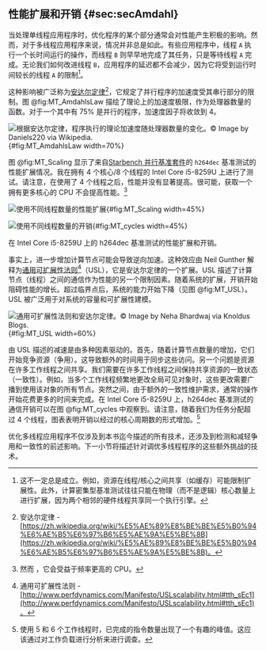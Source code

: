 [TODO]:重做性能扩展(scaling)研究

## 性能扩展和开销 {#sec:secAmdahl}

当处理单线程应用程序时，优化程序的某个部分通常会对性能产生积极的影响。然而，对于多线程应用程序来说，情况并非总是如此。有些应用程序中，线程 `A` 执行一个长时间运行的操作，而线程 `B` 则早早地完成了其任务，只是等待线程 `A` 完成。无论我们如何改进线程 `B`，应用程序的延迟都不会减少，因为它将受到运行时间较长的线程 `A` 的限制[^4]。

这种影响被广泛称为[安达尔定律](https://zh.wikipedia.org/wiki/%E5%AE%89%E8%BE%BE%E5%B0%94%E6%AE%B5%E6%97%B6%E5%AE%9A%E5%BE%8B)[^6]，它规定了并行程序的加速度受其串行部分的限制。图 @fig:MT_AmdahlsLaw 描绘了理论上的加速度极限，作为处理器数量的函数。对于一个其中有 75% 是并行的程序，加速度因子将收敛到 4。

![根据安达尔定律，程序执行的理论加速度随处理器数量的变化。*© Image by Daniels220 via Wikipedia.*](https://raw.githubusercontent.com/dendibakh/perf-book/main/img/mt-perf/AmdahlsLaw.png){#fig:MT_AmdahlsLaw width=70%}

图 @fig:MT_Scaling 显示了来自[Starbench 并行基准套件](https://www.aes.tu-berlin.de/menue/research/projects/completed_projects/starbench_parallel_benchmark_suite/)的 `h264dec` 基准测试的性能扩展情况。我在拥有 4 个核心/8 个线程的 Intel Core i5-8259U 上进行了测试。请注意，在使用了 4 个线程之后，性能并没有显著提高。很可能，获取一个拥有更多核心的 CPU 不会提高性能。[^7]


![使用不同线程数量的性能扩展](https://raw.githubusercontent.com/dendibakh/perf-book/main/img/mt-perf/scaling.png){#fig:MT_Scaling width=45%}

![使用不同线程数量的开销](https://raw.githubusercontent.com/dendibakh/perf-book/main/img/mt-perf/cycles.png){#fig:MT_cycles width=45%}

在 Intel Core i5-8259U 上的 h264dec 基准测试的性能扩展和开销。

事实上，进一步增加计算节点可能会导致逆向加速。这种效应由 Neil Gunther 解释为[通用可扩展性法则](http://www.perfdynamics.com/Manifesto/USLscalability.html#tth_sEc1)[^8]（USL），它是安达尔定律的一个扩展。USL 描述了计算节点（线程）之间的通信作为性能的另一个限制因素。随着系统的扩展，开销开始阻碍性能的增长。超过临界点后，系统的能力开始下降（见图 @fig:MT_USL）。USL 被广泛用于对系统的容量和可扩展性建模。

![通用可扩展性法则和安达尔定律。*© Image by Neha Bhardwaj via [Knoldus Blogs](https://blog.knoldus.com/understanding-laws-of-scalability-and-the-effects-on-a-distributed-system/)*.](https://raw.githubusercontent.com/dendibakh/perf-book/main/img/mt-perf/USL.jpg){#fig:MT_USL width=60%}

由 USL 描述的减速是由多种因素驱动的。首先，随着计算节点数量的增加，它们开始竞争资源（争用）。这导致额外的时间用于同步这些访问。另一个问题是资源在许多工作线程之间共享。我们需要在许多工作线程之间保持共享资源的一致状态（一致性）。例如，当多个工作线程频繁地更改全局可见对象时，这些更改需要广播到使用该对象的所有节点。突然之间，由于额外的一致性维护需求，通常的操作开始花费更多的时间来完成。在 Intel Core i5-8259U 上，h264dec 基准测试的通信开销可以在图 @fig:MT_cycles 中观察到。请注意，随着我们为任务分配超过 4 个线程，图表表明开销以经过的核心周期数的形式增加。[^9]

优化多线程应用程序不仅涉及到本书迄今描述的所有技术，还涉及到检测和减轻争用和一致性的前述影响。下一小节将描述针对调优多线程程序的这些额外挑战的技术。

[^4]: 这不一定总是成立。例如，资源在线程/核心之间共享（如缓存）可能限制扩展性。此外，计算密集型基准测试往往只能在物理（而不是逻辑）核心数量上进行扩展，因为两个相邻的硬件线程共享同一个执行引擎。
[^6]: 安达尔定律 - [https://zh.wikipedia.org/wiki/%E5%AE%89%E8%BE%BE%E5%B0%94%E6%AE%B5%E6%97%B6%E5%AE%9A%E5%BE%8B](https://zh.wikipedia.org/wiki/%E5%AE%89%E8%BE%BE%E5%B0%94%E6%AE%B5%E6%97%B6%E5%AE%9A%E5%BE%8B)。
[^7]: 然而 ，它会受益于频率更高的 CPU。
[^8]: 通用可扩展性法则 - [http://www.perfdynamics.com/Manifesto/USLscalability.html#tth_sEc1](http://www.perfdynamics.com/Manifesto/USLscalability.html#tth_sEc1)。
[^9]: 使用 5 和 6 个工作线程时，已完成的指令数量出现了一个有趣的峰值。这应该通过对工作负载进行分析来进行调查。

